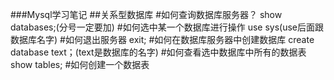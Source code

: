 ###Mysql学习笔记
##关系型数据库
#如何查询数据库服务器？
show databases;(分号一定要加)
#如何选中某一个数据库进行操作
use sys(use后面跟数据库名字)
#如何退出服务器
exit;
#如何在数据库服务器中创建数据库
create database text；(text是数据库的名字)
#如何查看选中数据库中所有的数据表
 show tables;
 #如何创建一个数据表



